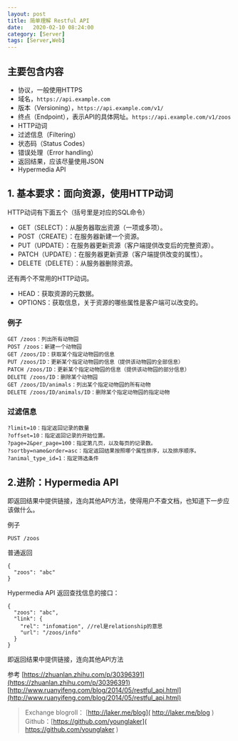 ```yaml
---
layout: post
title: 简单理解 Restful API
date:   2020-02-10 08:24:00
category: [Server]
tags: [Server,Web]
---
```



## 主要包含内容

<!--more-->

- 协议，一般使用HTTPS
- 域名，`https://api.example.com`
- 版本（Versioning），`https://api.example.com/v1/`
- 终点（Endpoint），表示API的具体网址。`https://api.example.com/v1/zoos`
- HTTP动词
- 过滤信息（Filtering）
- 状态码（Status Codes）
- 错误处理（Error handling）
- 返回结果，应该尽量使用JSON
- Hypermedia API

## 1. 基本要求：面向资源，使用HTTP动词

HTTP动词有下面五个（括号里是对应的SQL命令）

- GET（SELECT）：从服务器取出资源（一项或多项）。
- POST（CREATE）：在服务器新建一个资源。
- PUT（UPDATE）：在服务器更新资源（客户端提供改变后的完整资源）。
- PATCH（UPDATE）：在服务器更新资源（客户端提供改变的属性）。
- DELETE（DELETE）：从服务器删除资源。

还有两个不常用的HTTP动词。

- HEAD：获取资源的元数据。
- OPTIONS：获取信息，关于资源的哪些属性是客户端可以改变的。

### 例子

```
GET /zoos：列出所有动物园
POST /zoos：新建一个动物园
GET /zoos/ID：获取某个指定动物园的信息
PUT /zoos/ID：更新某个指定动物园的信息（提供该动物园的全部信息）
PATCH /zoos/ID：更新某个指定动物园的信息（提供该动物园的部分信息）
DELETE /zoos/ID：删除某个动物园
GET /zoos/ID/animals：列出某个指定动物园的所有动物
DELETE /zoos/ID/animals/ID：删除某个指定动物园的指定动物
```

### 过滤信息

```
?limit=10：指定返回记录的数量
?offset=10：指定返回记录的开始位置。
?page=2&per_page=100：指定第几页，以及每页的记录数。
?sortby=name&order=asc：指定返回结果按照哪个属性排序，以及排序顺序。
?animal_type_id=1：指定筛选条件
```


## 2.进阶：Hypermedia API
即返回结果中提供链接，连向其他API方法，使得用户不查文档，也知道下一步应该做什么。

例子
```
PUST /zoos
```

普通返回
```
{
  "zoos": "abc"
}
```

Hypermedia API 返回查找信息的接口：
```
{
  "zoos": "abc",
  "link": {
    "rel": "infomation", //rel是relationship的意思
    "url": "/zoos/info"
  }
}
```

即返回结果中提供链接，连向其他API方法

参考
[https://zhuanlan.zhihu.com/p/30396391](https://zhuanlan.zhihu.com/p/30396391)
[http://www.ruanyifeng.com/blog/2014/05/restful_api.html](http://www.ruanyifeng.com/blog/2014/05/restful_api.html)


> Exchange blogroll： [http://laker.me/blog]( http://laker.me/blog )
> Github：[https://github.com/younglaker]( https://github.com/younglaker )

